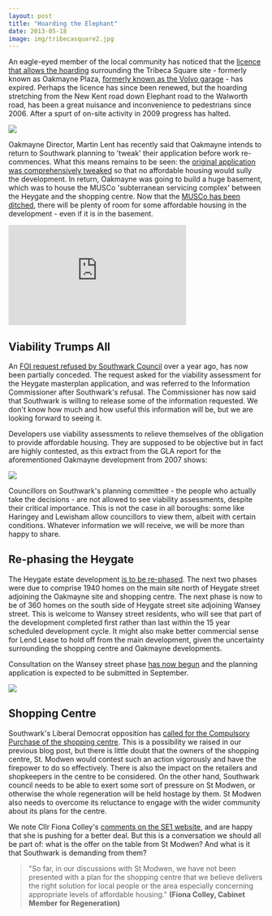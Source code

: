 ```yaml
---
layout: post
title: "Hoarding the Elephant"
date: 2013-05-18
image: img/tribecasquare2.jpg
---
```

An eagle-eyed member of the local community has noticed that the [licence that allows the hoarding](https://crappistmartin.github.io/images/TribecaHoardingsLicence.jpg) surrounding the Tribeca Square site - formerly known as Oakmayne Plaza, [formerly known as the Volvo garage](https://crappistmartin.github.io/images/volvocpo.jpg) - has expired. Perhaps the licence has since been renewed, but the hoarding stretching from the New Kent road down Elephant road to the Walworth road, has been a great nuisance and inconvenience to pedestrians since 2006.
After a spurt of on-site activity in 2009 progress has halted.

![](https://southwarknotes.files.wordpress.com/2009/12/plazagone1.jpg)

Oakmayne Director, Martin Lent has recently said that Oakmayne intends to return to Southwark planning to 'tweak' their application before work re-commences. What this means remains to be seen: the [original application was comprehensively tweaked](https://www.london-se1.co.uk/news/view/3641) so that no affordable housing would sully the development. In return, Oakmayne was going to build a huge basement, which was to house the MUSCo 'subterranean servicing complex' between the Heygate and the shopping centre. Now that the [MUSCo has been ditched](https://www.london-se1.co.uk/news/view/5052), there will be plenty of room for some affordable housing in the development - even if it is in the basement.  

<iframe width="350" height="197" src="https://www.youtube.com/embed/bIlzq9g1u8c" frameborder="0" allowfullscreen></iframe>

## Viability Trumps All
An [FOI request refused by Southwark Council](https://www.whatdotheyknow.com/request/viability_assessment_for_plannin#outgoing-205692) over a year ago, has now been partially conceded. The request asked for the viability assessment for the Heygate masterplan application, and was referred to the Information Commissioner after Southwark's refusal. The Commissioner has now said that Southwark is willing to release some of the information requested. We don't know how much and how useful this information will be, but we are looking forward to seeing it. 

Developers use viability assessments to relieve themselves of the obligation to provide affordable housing. They are supposed to be objective but in fact are highly contested, as this extract from the GLA report for the aforementioned Oakmayne development from 2007 shows:  

![](https://crappistmartin.github.io/images/gla.jpg)

Councillors on Southwark's planning committee - the people who actually take the decisions - are not allowed to see viability assessments, despite their critical importance. This is not the case in all boroughs: some like Haringey and Lewisham allow councillors to view them, albeit with certain conditions. Whatever information we will receive, we will be more than happy to share. 


## Re-phasing the Heygate
The Heygate estate development [is to be re-phased](https://www.london-se1.co.uk/news/view/6817). The next two phases were due to comprise 1940 homes on the main site north of Heygate street adjoining the Oakmayne site and shopping centre. The next phase is now to be of 360 homes on the south side of Heygate street site adjoining Wansey street. This is welcome to Wansey street residents, who will see that part of the development completed first rather than last within the 15 year scheduled development cycle. It might also make better commercial sense for Lend Lease to hold off from the main development, given the uncertainty surrounding the shopping centre and Oakmayne developments.
 
Consultation on the Wansey street phase [has now begun](https://www.elephantandcastle.org.uk/pages/news_events/215/elephant_castle.html) and the planning application is expected to be submitted in September.

![](https://crappistmartin.github.io/images/heygatephases.jpg)

## Shopping Centre
Southwark's Liberal Democrat opposition has [called for the Compulsory Purchase of the shopping centre](https://www.london-se1.co.uk/news/view/6808). This is a possibility we raised in our previous blog post, but there is little doubt that the owners of the shopping centre, St. Modwen would contest such an action vigorously and have the firepower to do so effectively. There is also the impact on the retailers and shopkeepers in the centre to be considered. On the other hand, Southwark council needs to be able to exert some sort of pressure on St Modwen, or otherwise the whole regeneration will be held hostage by them. St Modwen also needs to overcome its reluctance to engage with the wider community about its plans for the centre. 

We note Cllr Fiona Colley's [comments on the SE1 website](https://www.london-se1.co.uk/news/view/6808), and are happy that she is pushing for a better deal. But this is a conversation we should all be part of: what is the offer on the table from St Modwen? And what is it that Southwark is demanding from them?

>"So far, in our discussions with St Modwen, we have not been presented with a plan for the shopping centre that we believe delivers the right solution for local people or the area especially concerning appropriate levels of affordable housing." __(Fiona Colley, Cabinet Member for Regeneration)__











